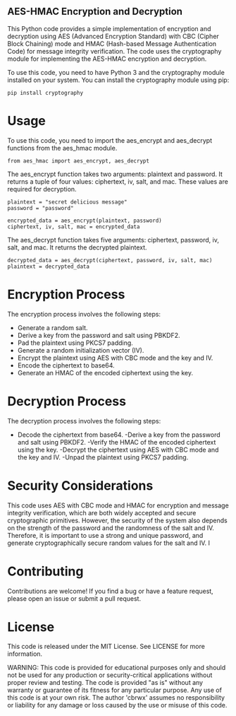 ## AES-HMAC Encryption and Decryption

This Python code provides a simple implementation of encryption and decryption using AES (Advanced Encryption Standard) with CBC (Cipher Block Chaining) mode and HMAC (Hash-based Message Authentication Code) for message integrity verification. The code uses the cryptography module for implementing the AES-HMAC encryption and decryption.

To use this code, you need to have Python 3 and the cryptography module installed on your system. You can install the cryptography module using pip:

```
pip install cryptography
```
# Usage
To use this code, you need to import the aes_encrypt and aes_decrypt functions from the aes_hmac module.

```
from aes_hmac import aes_encrypt, aes_decrypt
```
The aes_encrypt function takes two arguments: plaintext and password. It returns a tuple of four values: ciphertext, iv, salt, and mac. These values are required for decryption.

```
plaintext = "secret delicious message"
password = "password"

encrypted_data = aes_encrypt(plaintext, password)
ciphertext, iv, salt, mac = encrypted_data
```
The aes_decrypt function takes five arguments: ciphertext, password, iv, salt, and mac. It returns the decrypted plaintext.

```
decrypted_data = aes_decrypt(ciphertext, password, iv, salt, mac)
plaintext = decrypted_data
```
# Encryption Process
The encryption process involves the following steps:

- Generate a random salt.
- Derive a key from the password and salt using PBKDF2.
- Pad the plaintext using PKCS7 padding.
- Generate a random initialization vector (IV).
- Encrypt the plaintext using AES with CBC mode and the key and IV.
- Encode the ciphertext to base64.
- Generate an HMAC of the encoded ciphertext using the key.

# Decryption Process

The decryption process involves the following steps:

- Decode the ciphertext from base64.
-Derive a key from the password and salt using PBKDF2.
-Verify the HMAC of the encoded ciphertext using the key.
-Decrypt the ciphertext using AES with CBC mode and the key and IV.
-Unpad the plaintext using PKCS7 padding.

# Security Considerations

This code uses AES with CBC mode and HMAC for encryption and message integrity verification, which are both widely accepted and secure cryptographic primitives. However, the security of the system also depends on the strength of the password and the randomness of the salt and IV. Therefore, it is important to use a strong and unique password, and generate cryptographically secure random values for the salt and IV. I 

# Contributing
Contributions are welcome! If you find a bug or have a feature request, please open an issue or submit a pull request.

# License
This code is released under the MIT License. See LICENSE for more information.

WARNING: This code is provided for educational purposes only and should not be used for any production or security-critical applications without proper review and testing. The code is provided "as is" without any warranty or guarantee of its fitness for any particular purpose. Any use of this code is at your own risk. The author 'cbrwx' assumes no responsibility or liability for any damage or loss caused by the use or misuse of this code.
